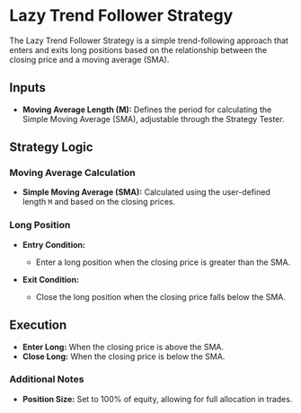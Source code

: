 # Lazy Trend Follower Strategy

The Lazy Trend Follower Strategy is a simple trend-following approach that enters and exits long positions based on the relationship between the closing price and a moving average (SMA).

## Inputs

- **Moving Average Length (M):** Defines the period for calculating the Simple Moving Average (SMA), adjustable through the Strategy Tester.

## Strategy Logic

### Moving Average Calculation

- **Simple Moving Average (SMA):** Calculated using the user-defined length `M` and based on the closing prices.

### Long Position

- **Entry Condition:**
  - Enter a long position when the closing price is greater than the SMA.

- **Exit Condition:**
  - Close the long position when the closing price falls below the SMA.

## Execution

- **Enter Long:** When the closing price is above the SMA.
- **Close Long:** When the closing price is below the SMA.

### Additional Notes
- **Position Size:** Set to 100% of equity, allowing for full allocation in trades.

